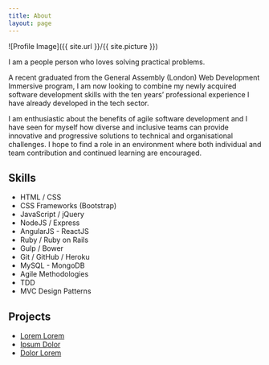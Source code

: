 ```yaml
---
title: About
layout: page
---
```

![Profile Image]({{ site.url }}/{{ site.picture }})

<p>I am a people person who loves solving practical problems.</p>

<p>A recent graduated from the General Assembly (London) Web Development Immersive program, I am now looking to combine my newly acquired software development skills with the ten years’ professional experience I have already developed in the tech sector.</p>

<p>I am enthusiastic about the benefits of agile software development and I have seen for myself how diverse and inclusive teams can provide innovative and progressive solutions to technical and organisational challenges. I hope to find a role in an environment where both individual and team contribution and continued learning are encouraged.</p>



<h2>Skills</h2>

<ul class="skill-list">
	<li>HTML / CSS</li>
	<li>CSS Frameworks (Bootstrap)</li>
	<li>JavaScript / jQuery</li>
	<li>NodeJS / Express</li>
  <li>AngularJS - ReactJS</li>
  <li> Ruby / Ruby on Rails</li>
	<li>Gulp / Bower</li>
	<li>Git / GitHub / Heroku</li>
	<li>MySQL - MongoDB</li>
	<li>Agile Methodologies</li>
	<li>TDD</li>
  <li>MVC Design Patterns</li>
</ul>

<!-- <ul class="skill-list">
	<li>HTML - Jade - Haml - Erb</li>
	<li>Responsive (Mobile First)</li>
	<li>CSS (Stylus, Sass, Less)</li>
	<li>Css Frameworks (Bootstrap, Foundation)</li>
	<li>Javascript (Design Patterns, Testes)</li>
	<li>NodeJS</li>
	<li>AngularJS - ReactJS</li>
	<li>Grunt - Gulp - Yeoman</li>
	<li>Git</li>
	<li>PHP</li>
	<li>Python</li>
	<li>MySQL - MongoDB</li>
	<li>Scrum and Kanban</li>
	<li>TDD e Continuous Integration</li>
</ul> -->

<h2>Projects</h2>

<ul>
	<li><a href="https://github.com/">Lorem Lorem</a></li>
	<li><a href="https://github.com/">Ipsum Dolor</a></li>
	<li><a href="https://github.com/">Dolor Lorem</a></li>
</ul>

